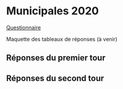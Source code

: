 # Municipales 2020

[Questionnaire](questionnaire.html)

Maquette des tableaux de réponses (à venir)

## Réponses du premier tour

## Réponses du second tour
